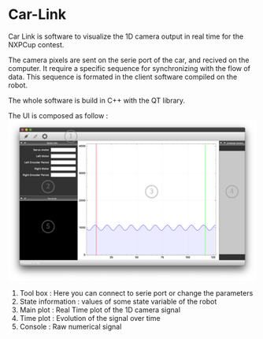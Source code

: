 # Car-Link

Car Link is software to visualize the 1D camera output in real time for the NXPCup contest.

The camera pixels are sent on the serie port of the car, and recived on the computer.
It require a specific sequence for synchronizing with the flow of data. This sequence is formated in the client software compiled on the robot.

The whole software is build in C++ with the QT library.

The UI is composed as follow :
![UI](/github/carLinkScreenshot.png)


1. Tool box : Here you can connect to serie port or change the parameters
2. State information : values of some state variable of the robot
3. Main plot :  Real Time plot of the 1D camera signal
5. Time plot :  Evolution of the signal over time
5. Console : Raw numerical signal
